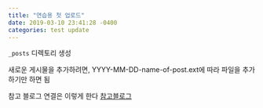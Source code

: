 ```yaml
---
title: "연습용 첫 업로드"
date: 2019-03-10 23:41:28 -0400
categories: test update
---
```

`_posts` 디렉토리 생성

새로운 게시물을 추가하려면, YYYY-MM-DD-name-of-post.ext에 따라 파일을 추가하기만 하면 됨


참고 블로그 연결은 이렇게 한다 [참고블로그][naver-docs] 


[naver-docs]: https://naver.com/
